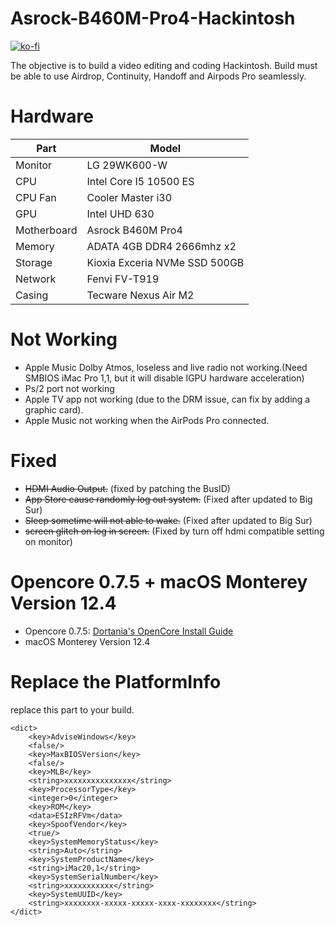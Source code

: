 # Asrock-B460M-Pro4-Hackintosh

[![ko-fi](https://ko-fi.com/img/githubbutton_sm.svg)](https://ko-fi.com/C0C7815XY)

The objective is to build a video editing and coding Hackintosh. Build must be able to use Airdrop, Continuity, Handoff and Airpods Pro seamlessly.

# Hardware
Part | Model
-----|------
Monitor | LG 29WK600-W
CPU  | Intel Core I5 10500 ES
CPU Fan | Cooler Master i30
GPU | Intel UHD 630
Motherboard | Asrock B460M Pro4
Memory | ADATA 4GB DDR4 2666mhz x2
Storage | Kioxia Exceria NVMe SSD 500GB
Network | Fenvi FV-T919
Casing | Tecware Nexus Air M2

# Not Working
- Apple Music Dolby Atmos, loseless and live radio not working.(Need SMBIOS iMac Pro 1,1, but it will disable IGPU hardware acceleration)
- Ps/2 port not working
- Apple TV app not working (due to the DRM issue, can fix by adding a graphic card).
- Apple Music not working when the AirPods Pro connected.

# Fixed
- ~~HDMI Audio Output.~~ (fixed by patching the BusID)
- ~~App Store cause randomly log out system.~~ (Fixed after updated to Big Sur)
- ~~Sleep sometime will not able to wake.~~ (Fixed after updated to Big Sur)
- ~~screen glitch on log in screen.~~ (Fixed by turn off hdmi compatible setting on monitor)

# Opencore 0.7.5 + macOS Monterey Version 12.4
* Opencore 0.7.5: [Dortania's OpenCore Install Guide](https://dortania.github.io/OpenCore-Install-Guide/)
* macOS Monterey Version 12.4

# Replace the PlatformInfo
replace this part to your build.
```
<dict>
    <key>AdviseWindows</key>
    <false/>
    <key>MaxBIOSVersion</key>
    <false/>
    <key>MLB</key>
    <string>xxxxxxxxxxxxxxx</string>
    <key>ProcessorType</key>
    <integer>0</integer>
    <key>ROM</key>
    <data>ESIzRFVm</data>
    <key>SpoofVendor</key>
    <true/>
    <key>SystemMemoryStatus</key>
    <string>Auto</string>
    <key>SystemProductName</key>
    <string>iMac20,1</string>
    <key>SystemSerialNumber</key>
    <string>xxxxxxxxxxx</string>
    <key>SystemUUID</key>
    <string>xxxxxxxx-xxxxx-xxxxx-xxxx-xxxxxxxx</string>
</dict>
```
